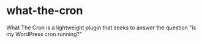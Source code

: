 # what-the-cron
What The Cron is a lightweight plugin that seeks to answer the question "is my WordPress cron running?"
